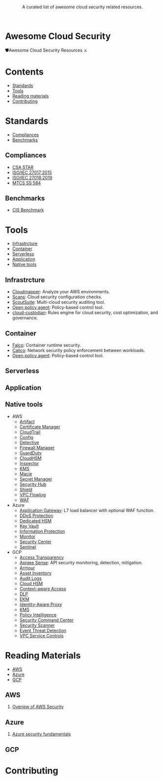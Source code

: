 <br/>
<div align="center">

A curated list of awesome cloud security related resources.

</div>
<br/>

# Awesome Cloud Security
🛡️Awesome Cloud Security Resources ⚔️

# Contents
- [Standards](#standards)
- [Tools](#tools)
- [Reading materials](#reading-materials)
- [Contributing](#contributing)

# Standards
- [Compliances](#compliances)
- [Benchmarks](#benchmarks)

## Compliances
* [CSA STAR](https://cloudsecurityalliance.org/star/)
* [ISO/IEC 27017:2015](https://www.iso.org/standard/43757.html)
* [ISO/IEC 27018:2019](https://www.iso.org/standard/76559.html)
* [MTCS SS 584](https://www.imda.gov.sg/regulations-and-licensing-listing/ict-standards-and-quality-of-service/IT-Standards-and-Frameworks/ComplianceAndCertification)

## Benchmarks
* [CIS Benchmark](https://www.cisecurity.org/cis-benchmarks/)

# Tools
- [Infrastrcture](#infrastrcture)
- [Container](#container)
- [Serverless](#serverless)
- [Application](#application)
- [Native tools](#nativetools)

## Infrastrcture
* [Cloudmapper](https://github.com/duo-labs/cloudmapper): Analyze your AWS environments.
* [Scans](https://github.com/cloudsploit/scans): Cloud security configuration checks.
* [ScoutSuite](https://github.com/nccgroup/ScoutSuite): Multi-cloud security auditing tool.
* [Open policy agent](https://www.openpolicyagent.org/): Policy-based control tool.
* [cloud-custodian](https://github.com/cloud-custodian/cloud-custodian): Rules engine for cloud security, cost optimization, and governance.

## Container
* [Falco](https://github.com/falcosecurity/falco): Container runtime security.
* [Calico](https://github.com/projectcalico/calico): Network security policy enforcement between workloads.
* [Open policy agent](https://www.openpolicyagent.org/): Policy-based control tool.
## Serverless

## Application

## Native tools
* AWS
  * [Artifact](https://aws.amazon.com/artifact/)
  * [Certificate Manager](https://aws.amazon.com/certificate-manager/)
  * [CloudTrail](https://aws.amazon.com/cloudtrail/)
  * [Config](https://aws.amazon.com/config/)
  * [Detective](https://aws.amazon.com/detective/)
  * [Firewall Manager](https://aws.amazon.com/firewall-manager/)
  * [GuardDuty](https://aws.amazon.com/guardduty/)
  * [CloudHSM](https://aws.amazon.com/cloudhsm/)
  * [Inspector](https://aws.amazon.com/inspector/)
  * [KMS](https://aws.amazon.com/kms/)
  * [Macie](https://aws.amazon.com/macie/)
  * [Secret Manager](https://aws.amazon.com/secrets-manager/)
  * [Security Hub](https://aws.amazon.com/security-hub/)
  * [Shield](https://aws.amazon.com/shield/)
  * [VPC Flowlog](https://docs.aws.amazon.com/vpc/latest/userguide/flow-logs.html)
  * [WAF](https://aws.amazon.com/waf/)
* Azure
  * [Application Gateway](https://azure.microsoft.com/en-us/services/application-gateway/): L7 load balancer with optional WAF function.
  * [DDoS Protection](https://azure.microsoft.com/en-us/services/ddos-protection/)
  * [Dedicated HSM](https://azure.microsoft.com/en-us/services/azure-dedicated-hsm/)
  * [Key Vault](https://azure.microsoft.com/en-us/services/key-vault/)
  * [Information Protection](https://azure.microsoft.com/en-us/services/information-protection/)
  * [Monitor](https://docs.microsoft.com/en-us/azure/azure-monitor/)
  * [Security Center](https://azure.microsoft.com/en-us/services/security-center/)
  * [Sentinel](https://azure.microsoft.com/zh-tw/services/azure-sentinel/)
* GCP
  * [Access Transparency](https://cloud.google.com/access-transparency)
  * [Apigee Sense](https://cloud.google.com/apigee/api-management/apigee-sense): API security monitoring, detection, mitigation.
  * [Armour](https://cloud.google.com/armor)
  * [Asset Inventory](https://cloud.google.com/asset-inventory)
  * [Audit Logs](https://cloud.google.com/audit-logs)
  * [Cloud HSM](https://cloud.google.com/hsm)
  * [Context-aware Access](https://cloud.google.com/context-aware-access)
  * [DLP](https://cloud.google.com/dlp)
  * [EKM](https://cloud.google.com/ekm)
  * [Identity-Aware Proxy](https://cloud.google.com/iap)
  * [KMS](https://cloud.google.com/kms)
  * [Policy Intelligence](https://cloud.google.com/policy-intelligence)
  * [Security Command Center](https://cloud.google.com/security-command-center)
  * [Security Scanner](https://cloud.google.com/security-scanner)
  * [Event Threat Detection](https://cloud.google.com/event-threat-detection)
  * [VPC Service Controls](https://cloud.google.com/vpc-service-controls)

# Reading Materials
- [AWS](#aws)
- [Azure](#azure)
- [GCP](#gcp)

## AWS
1. [Overiew of AWS Security](https://aws.amazon.com/security/)
## Azure
1. [Azure security fundamentals](https://docs.microsoft.com/en-us/azure/security/fundamentals/)
## GCP

# Contributing
